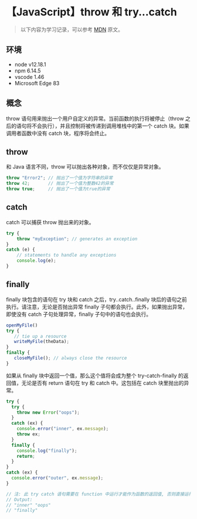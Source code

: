 # 【JavaScript】throw 和 try...catch

> 以下内容为学习记录，可以参考 [MDN][1] 原文。

## 环境

- node v12.18.1
- npm 6.14.5
- vscode 1.46
- Microsoft Edge 83

## 概念

throw 语句用来抛出一个用户自定义的异常。当前函数的执行将被停止（throw 之后的语句将不会执行），并且控制将被传递到调用堆栈中的第一个 catch 块。如果调用者函数中没有 catch 块，程序将会终止。

## throw

和 Java 语言不同，throw 可以抛出各种对象，而不仅仅是异常对象。

```js
throw "Error2"; // 抛出了一个值为字符串的异常
throw 42;       // 抛出了一个值为整数42的异常
throw true;     // 抛出了一个值为true的异常
```

## catch

catch 可以捕获 throw 抛出来的对象。

```js
try {
    throw "myException"; // generates an exception
}
catch (e) {
    // statements to handle any exceptions
    console.log(e);
}
```

## finally

finally 块包含的语句在 try 块和 catch 之后，try..catch..finally 块后的语句之前执行。请注意，无论是否抛出异常 finally 子句都会执行。此外，如果抛出异常，即使没有 catch 子句处理异常，finally 子句中的语句也会执行。

```js
openMyFile()
try {
   // tie up a resource
   writeMyFile(theData);
}
finally {
   closeMyFile(); // always close the resource
}
```

如果从 finally 块中返回一个值，那么这个值将会成为整个 try-catch-finally 的返回值，无论是否有 return 语句在 try 和 catch 中。这包括在 catch 块里抛出的异常。

```js
try {
  try {
    throw new Error("oops");
  }
  catch (ex) {
    console.error("inner", ex.message);
    throw ex;
  }
  finally {
    console.log("finally");
    return;
  }
}
catch (ex) {
  console.error("outer", ex.message);
}

// 注: 此 try catch 语句需要在 function 中运行才能作为函数的返回值, 否则直接运行会报语法错误
// Output:
// "inner" "oops"
// "finally"
```

[1]: https://developer.mozilla.org/zh-CN/docs/Web/JavaScript/Reference/Statements/throw
